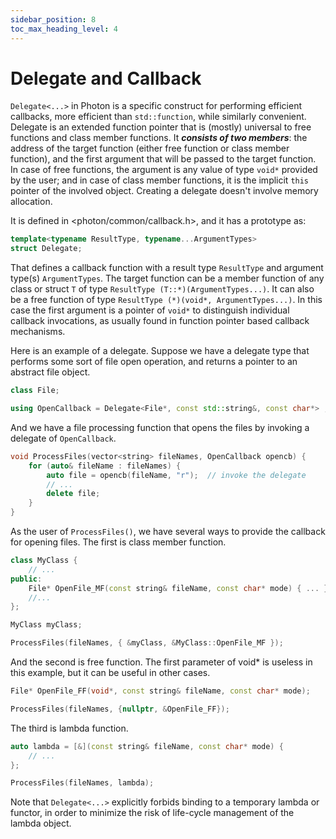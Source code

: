 ```yaml
---
sidebar_position: 8
toc_max_heading_level: 4
---
```


# Delegate and Callback

```Delegate<...>``` in Photon is a specific construct for
performing efficient callbacks, more efficient than ```std::function```,
while similarly convenient. Delegate is an extended function pointer
that is (mostly) universal to free functions and class member functions.
It ***consists of two members***: the address of the target function
(either free function or class member function), and the first argument
that will be passed to the target function. In case of free functions,
the argument is any value of type ```void*``` provided by the user;
and in case of class member functions, it is the implicit ```this```
pointer of the involved object. Creating a delegate doesn't involve
memory allocation.

It is defined in <photon/common/callback.h>, and it has a prototype as:

```cpp
template<typename ResultType, typename...ArgumentTypes>
struct Delegate;
```

That defines a callback function with a result type ```ResultType```
and argument type(s) ```ArgumentTypes```. The target function can be
a member function of any class or struct ```T``` of type ```ResultType (T::*)(ArgumentTypes...)```. It can also be a free function of type
```ResultType (*)(void*, ArgumentTypes...)```. In this case the first
argument is a pointer of ```void*``` to distinguish individual callback
invocations, as usually found in function pointer based callback mechanisms.

Here is an example of a delegate. Suppose we have a delegate type that
performs some sort of file open operation, and returns a pointer to an
abstract file object.

```cpp
class File;

using OpenCallback = Delegate<File*, const std::string&, const char*> ;
```

And we have a file processing function that opens the files by invoking
a delegate of ```OpenCallback```.

```cpp
void ProcessFiles(vector<string> fileNames, OpenCallback opencb) {
    for (auto& fileName : fileNames) {
        auto file = opencb(fileName, "r");  // invoke the delegate
        // ...
        delete file;
    }
}
```

As the user of ```ProcessFiles()```, we have several ways to provide
the callback for opening files. The first is class member function.

```cpp
class MyClass {
    // ...
public:
    File* OpenFile_MF(const string& fileName, const char* mode) { ... }
    //...
};

MyClass myClass;

ProcessFiles(fileNames, { &myClass, &MyClass::OpenFile_MF });
```

And the second is free function. The first parameter of void* is
useless in this example, but it can be useful in other cases.

```cpp
File* OpenFile_FF(void*, const string& fileName, const char* mode);

ProcessFiles(fileNames, {nullptr, &OpenFile_FF});
```

The third is lambda function.

```cpp
auto lambda = [&](const string& fileName, const char* mode) {
    // ...
};

ProcessFiles(fileNames, lambda);
```

Note that ```Delegate<...>``` explicitly forbids binding to
a temporary lambda or functor, in order to minimize the risk
of life-cycle management of the lambda object.
